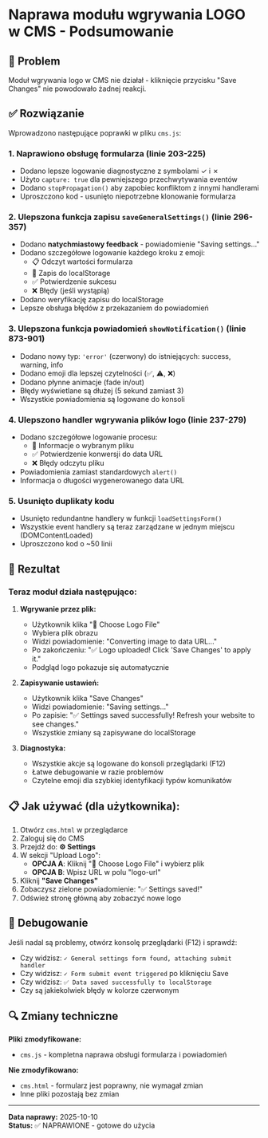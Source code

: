# Naprawa modułu wgrywania LOGO w CMS - Podsumowanie

## 🔧 Problem
Moduł wgrywania logo w CMS nie działał - kliknięcie przycisku "Save Changes" nie powodowało żadnej reakcji.

## ✅ Rozwiązanie

Wprowadzono następujące poprawki w pliku `cms.js`:

### 1. **Naprawiono obsługę formularza** (linie 203-225)
- Dodano lepsze logowanie diagnostyczne z symbolami ✓ i ✗
- Użyto `capture: true` dla pewniejszego przechwytywania eventów
- Dodano `stopPropagation()` aby zapobiec konfliktom z innymi handlerami
- Uproszczono kod - usunięto niepotrzebne klonowanie formularza

### 2. **Ulepszona funkcja zapisu** `saveGeneralSettings()` (linie 296-357)
- Dodano **natychmiastowy feedback** - powiadomienie "Saving settings..."
- Dodano szczegółowe logowanie każdego kroku z emoji:
  - 📋 Odczyt wartości formularza
  - 💾 Zapis do localStorage
  - ✅ Potwierdzenie sukcesu
  - ❌ Błędy (jeśli wystąpią)
- Dodano weryfikację zapisu do localStorage
- Lepsze obsługa błędów z przekazaniem do powiadomień

### 3. **Ulepszona funkcja powiadomień** `showNotification()` (linie 873-901)
- Dodano nowy typ: `'error'` (czerwony) do istniejących: success, warning, info
- Dodano emoji dla lepszej czytelności (✅, ⚠️, ❌)
- Dodano płynne animacje (fade in/out)
- Błędy wyświetlane są dłużej (5 sekund zamiast 3)
- Wszystkie powiadomienia są logowane do konsoli

### 4. **Ulepszono handler wgrywania plików logo** (linie 237-279)
- Dodano szczegółowe logowanie procesu:
  - 📁 Informacje o wybranym pliku
  - ✅ Potwierdzenie konwersji do data URL
  - ❌ Błędy odczytu pliku
- Powiadomienia zamiast standardowych `alert()`
- Informacja o długości wygenerowanego data URL

### 5. **Usunięto duplikaty kodu**
- Usunięto redundantne handlery w funkcji `loadSettingsForm()`
- Wszystkie event handlery są teraz zarządzane w jednym miejscu (DOMContentLoaded)
- Uproszczono kod o ~50 linii

## 🎯 Rezultat

### Teraz moduł działa następująco:

1. **Wgrywanie przez plik:**
   - Użytkownik klika "📁 Choose Logo File"
   - Wybiera plik obrazu
   - Widzi powiadomienie: "Converting image to data URL..."
   - Po zakończeniu: "✅ Logo uploaded! Click 'Save Changes' to apply it."
   - Podgląd logo pokazuje się automatycznie

2. **Zapisywanie ustawień:**
   - Użytkownik klika "Save Changes"
   - Widzi powiadomienie: "Saving settings..."
   - Po zapisie: "✅ Settings saved successfully! Refresh your website to see changes."
   - Wszystkie zmiany są zapisywane do localStorage

3. **Diagnostyka:**
   - Wszystkie akcje są logowane do konsoli przeglądarki (F12)
   - Łatwe debugowanie w razie problemów
   - Czytelne emoji dla szybkiej identyfikacji typów komunikatów

## 📋 Jak używać (dla użytkownika):

1. Otwórz `cms.html` w przeglądarce
2. Zaloguj się do CMS
3. Przejdź do: **⚙️ Settings**
4. W sekcji "Upload Logo":
   - **OPCJA A**: Kliknij "📁 Choose Logo File" i wybierz plik
   - **OPCJA B**: Wpisz URL w polu "logo-url"
5. Kliknij **"Save Changes"**
6. Zobaczysz zielone powiadomienie: "✅ Settings saved!"
7. Odśwież stronę główną aby zobaczyć nowe logo

## 🐛 Debugowanie

Jeśli nadal są problemy, otwórz konsolę przeglądarki (F12) i sprawdź:
- Czy widzisz: `✓ General settings form found, attaching submit handler`
- Czy widzisz: `✓ Form submit event triggered` po kliknięciu Save
- Czy widzisz: `✅ Data saved successfully to localStorage`
- Czy są jakiekolwiek błędy w kolorze czerwonym

## 🔍 Zmiany techniczne

**Pliki zmodyfikowane:**
- `cms.js` - kompletna naprawa obsługi formularza i powiadomień

**Nie zmodyfikowano:**
- `cms.html` - formularz jest poprawny, nie wymagał zmian
- Inne pliki pozostają bez zmian

---

**Data naprawy:** 2025-10-10  
**Status:** ✅ NAPRAWIONE - gotowe do użycia
